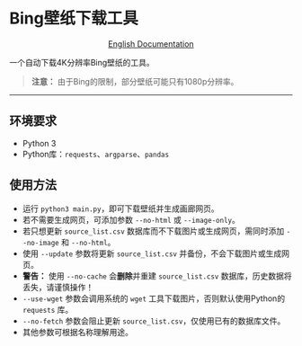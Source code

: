 # Bing壁纸下载工具

<p align="center">
    <a href="README.md">English Documentation</a>
</p>

一个自动下载4K分辨率Bing壁纸的工具。

> **注意：** 由于Bing的限制，部分壁纸可能只有1080p分辨率。

---

## 环境要求
- Python 3
- Python库：`requests`、`argparse`、`pandas`

## 使用方法
- 运行 `python3 main.py`，即可下载壁纸并生成画廊网页。
- 若不需要生成网页，可添加参数 `--no-html` 或 `--image-only`。
- 若只想更新 `source_list.csv` 数据库而不下载图片或生成网页，需同时添加 `--no-image` 和 `--no-html`。
- 使用 `--update` 参数将更新 `source_list.csv` 并备份，不会下载图片或生成网页。
- **警告：** 使用 `--no-cache` 会**删除**并重建 `source_list.csv` 数据库，历史数据将丢失，请谨慎操作！
- `--use-wget` 参数会调用系统的 `wget` 工具下载图片，否则默认使用Python的 `requests` 库。
- `--no-fetch` 参数会阻止更新 `source_list.csv`，仅使用已有的数据库文件。
- 其他参数可根据名称理解用途。
